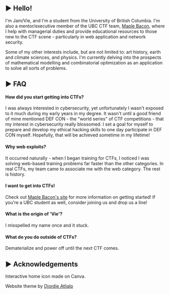 ## ▶ Hello!

I'm Jam/Vie, and I'm a student from the University of British Columbia. I'm also a mentor/executive member of the UBC CTF team, [Maple Bacon](https://ubcctf.github.io/), where I help with managerial duties and provide educational resources to those new to the CTF scene - particularly in web application and network security. 

Some of my other interests include, but are not limited to: art history, earth and climate sciences, and physics. I'm currently delving into the prospects of mathematical modelling and combinatorial optimization as an application to solve all sorts of problems. 

## ▶ FAQ

#### How did you start getting into CTFs?

I was always interested in cybersecurity, yet unfortunately I wasn't exposed to it much during my early years in my degree. It wasn't until a good friend of mine mentioned DEF CON - the "world series" of CTF competitions - that my interest in cybersecurity really blossomed. I set a goal for myself to prepare and develop my ethical hacking skills to one day participate in DEF CON myself. Hopefully, that will be achieved sometime in my lifetime! 

#### Why web exploits?

It occurred naturally - when I began training for CTFs, I noticed I was solving web-based training problems far faster than the other categories. In real CTFs, my team came to associate me with the web category. The rest is history. 

#### I want to get into CTFs! 

Check out [Maple Bacon's site](https://ubcctf.github.io/) for more information on getting started! If you're a UBC student as well, consider joining us and drop us a line! 

#### What is the origin of 'Vie'? 

I misspelled my name once and it stuck.

#### What do you do outside of CTFs? 

Dematerialize and power off until the next CTF comes. 

## ▶ Acknowledgements

Interactive home icon made on Canva. 

Website theme by [Djordje Atlialp](https://github.com/rhazdon)